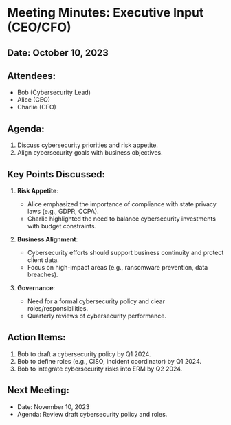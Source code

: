 # Meeting Minutes: Executive Input (CEO/CFO)

## Date: October 10, 2023  
## Attendees:  
- Bob (Cybersecurity Lead)  
- Alice (CEO)  
- Charlie (CFO)  

## Agenda:  
1. Discuss cybersecurity priorities and risk appetite.  
2. Align cybersecurity goals with business objectives.  

## Key Points Discussed:  
1. **Risk Appetite**:  
   - Alice emphasized the importance of compliance with state privacy laws (e.g., GDPR, CCPA).  
   - Charlie highlighted the need to balance cybersecurity investments with budget constraints.  

2. **Business Alignment**:  
   - Cybersecurity efforts should support business continuity and protect client data.  
   - Focus on high-impact areas (e.g., ransomware prevention, data breaches).  

3. **Governance**:  
   - Need for a formal cybersecurity policy and clear roles/responsibilities.  
   - Quarterly reviews of cybersecurity performance.  

## Action Items:  
1. Bob to draft a cybersecurity policy by Q1 2024.  
2. Bob to define roles (e.g., CISO, incident coordinator) by Q1 2024.  
3. Bob to integrate cybersecurity risks into ERM by Q2 2024.  

## Next Meeting:  
- Date: November 10, 2023  
- Agenda: Review draft cybersecurity policy and roles.  
